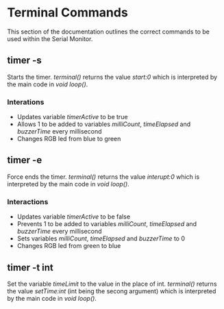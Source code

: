 # Terminal Commands
This section of the documentation outlines the correct commands to be used within the Serial Monitor.

## timer -s
Starts the timer.
*terminal()* returns the value *start:0* which is interpreted by the main code in *void loop()*.
### Interations
- Updates variable *timerActive* to be true
- Allows 1 to be added to variables *milliCount*, *timeElapsed* and *buzzerTime* every millisecond
- Changes RGB led from blue to green

## timer -e
Force ends the timer.
*terminal()* returns the value *interupt:0* which is interpreted by the main code in *void loop()*.
### Interactions
- Updates variable *timerActive* to be false
- Prevents 1 to be added to variables *milliCount*, *timeElapsed* and *buzzerTime* every millisecond
- Sets variables *milliCount*, *timeElapsed* and *buzzerTime* to 0
- Changes RGB led from green to blue

## timer -t int
Set the variable *timeLimit* to the value in the place of int.
*terminal()* returns the value *setTime:int* (int being the secong argument) which is interpreted by the main code in *void loop()*.